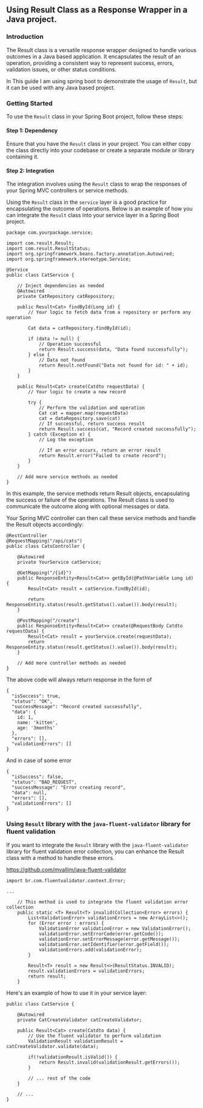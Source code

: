 ## Using Result Class as a Response Wrapper in a Java project.


### Introduction
The Result class is a versatile response wrapper designed to handle various outcomes in a Java based application. It encapsulates the result of an operation, providing a consistent way to represent success, errors, validation issues, or other status conditions.

In This guide I am using spring boot to demonstrate the usage of `Result`, but it can be used with any Java based project.

### Getting Started
To use the `Result` class in your Spring Boot project, follow these steps:

#### Step 1: Dependency
Ensure that you have the `Result` class in your project. You can either copy the class directly into your codebase or create a separate module or library containing it.

#### Step 2: Integration
The integration involves using the `Result` class to wrap the responses of your Spring MVC controllers or service methods.

Using the `Result` class in the `service` layer is a good practice for encapsulating the outcome of operations. Below is an example of how you can integrate the `Result` class into your service layer in a Spring Boot project.


```
package com.yourpackage.service;

import com.result.Result;
import com.result.ResultStatus;
import org.springframework.beans.factory.annotation.Autowired;
import org.springframework.stereotype.Service;

@Service
public class CatService {

    // Inject dependencies as needed
    @Autowired
    private CatRepository catRepository;

    public Result<Cat> findById(Long id) {
        // Your logic to fetch data from a repository or perform any operation

        Cat data = catRepository.findById(id);

        if (data != null) {
            // Operation successful
            return Result.success(data, "Data found successfully");
        } else {
            // Data not found
            return Result.notFound("Data not found for id: " + id);
        }
    }

    public Result<Cat> create(Catdto requestData) {
        // Your logic to create a new record

        try {
            // Perform the validation and operation
            Cat cat = mapper.map(requestData)
            cat = dataRepository.save(cat)
            // If successful, return success result
            return Result.success(cat, "Record created successfully");
        } catch (Exception e) {
            // Log the exception

            // If an error occurs, return an error result
            return Result.error("Failed to create record");
        }
    }

    // Add more service methods as needed
}

```

In this example, the service methods return Result objects, encapsulating the success or failure of the operations. The Result class is used to communicate the outcome along with optional messages or data.

Your Spring MVC controller can then call these service methods and handle the Result objects accordingly:

```
@RestController
@RequestMapping("/api/cats")
public class CatsController {

    @Autowired
    private YourService catService;

    @GetMapping("/{id}")
    public ResponseEntity<Result<Cat>> getById(@PathVariable Long id) {
        Result<Cat> result = catService.findById(id);

        return ResponseEntity.status(result.getStatus().value()).body(result);
    }

    @PostMapping("/create")
    public ResponseEntity<Result<Cat>> create(@RequestBody Catdto requestData) {
        Result<Cat> result = yourService.create(requestData);
        return ResponseEntity.status(result.getStatus().value()).body(result);
    }

    // Add more controller methods as needed
}

```

The above code will always return response in the form of 
```
{
  "isSuccess": true,
  "status": "OK",
  "successMessage": "Record created successfully",
  "data": {
    id: 1,
    name: 'kitten',
    age: '3months'
  },
  "errors": [],
  "validationErrors": []
}

```

And in case of some error
```
{
  "isSuccess": false,
  "status": "BAD_REQUEST",
  "successMessage": "Error creating record",
  "data": null,
  "errors": [],
  "validationErrors": []
}

```

###  Using `Result` library with the `java-fluent-validator` library for fluent validation


If you want to integrate the `Result` library with the `java-fluent-validator` library for fluent validation error collection, you can enhance the Result class with a method to handle these errors.

https://github.com/mvallim/java-fluent-validator

```
import br.com.fluentvalidator.context.Error;

...

    // This method is used to integrate the fluent validation error collection
    public static <T> Result<T> invalid(Collection<Error> errors) {
        List<ValidationError> validationErrors = new ArrayList<>();
        for (Error error : errors) {
            ValidationError validationError = new ValidationError();
            validationError.setErrorCode(error.getCode());
            validationError.setErrorMessage(error.getMessage());
            validationError.setIdentifier(error.getField());
            validationErrors.add(validationError);
        }

        Result<T> result = new Result<>(ResultStatus.INVALID);
        result.validationErrors = validationErrors;
        return result;
    }
```

Here's an example of how to use it in your service layer:

```
public class CatService {

    @Autowired
    private CatCreateValidator catCreateValidator;

    public Result<Cat> create(Catdto data) {
        // Use the fluent validator to perform validation
        ValidationResult validationResult = catCreateValidator.validate(data);

        if(!validationResult.isValid()) {
            return Result.invalid(validationResult.getErrors());
        }

        // ... rest of the code
    }

    // ...
}
```



